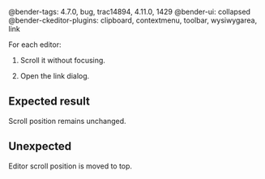 @bender-tags: 4.7.0, bug, trac14894, 4.11.0, 1429
@bender-ui: collapsed
@bender-ckeditor-plugins: clipboard, contextmenu, toolbar, wysiwygarea, link

For each editor:

1. Scroll it without focusing.

2. Open the link dialog.

## Expected result

Scroll position remains unchanged.

## Unexpected

Editor scroll position is moved to top.
